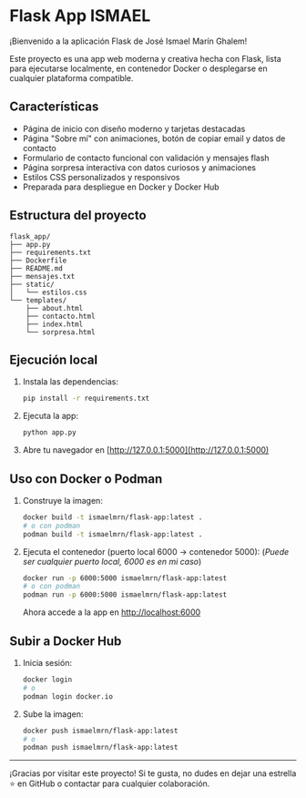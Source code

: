 # Flask App ISMAEL

¡Bienvenido a la aplicación Flask de José Ismael Marín Ghalem!

Este proyecto es una app web moderna y creativa hecha con Flask, lista para ejecutarse localmente, en contenedor Docker o desplegarse en cualquier plataforma compatible.

## Características

- Página de inicio con diseño moderno y tarjetas destacadas
- Página "Sobre mí" con animaciones, botón de copiar email y datos de contacto
- Formulario de contacto funcional con validación y mensajes flash
- Página sorpresa interactiva con datos curiosos y animaciones
- Estilos CSS personalizados y responsivos
- Preparada para despliegue en Docker y Docker Hub

## Estructura del proyecto

```
flask_app/
├── app.py
├── requirements.txt
├── Dockerfile
├── README.md
├── mensajes.txt
├── static/
│   └── estilos.css
└── templates/
    ├── about.html
    ├── contacto.html
    ├── index.html
    └── sorpresa.html
```

## Ejecución local

1. Instala las dependencias:
   ```bash
   pip install -r requirements.txt
   ```
2. Ejecuta la app:
   ```bash
   python app.py
   ```
3. Abre tu navegador en [http://127.0.0.1:5000](http://127.0.0.1:5000)

## Uso con Docker o Podman

1. Construye la imagen:
   ```bash
   docker build -t ismaelmrn/flask-app:latest .
   # o con podman
   podman build -t ismaelmrn/flask-app:latest .
   ```
2. Ejecuta el contenedor (puerto local 6000 → contenedor 5000):  (*Puede ser cualquier puerto local, 6000 es en mi caso*)
   ```bash
   docker run -p 6000:5000 ismaelmrn/flask-app:latest
   # o con podman
   podman run -p 6000:5000 ismaelmrn/flask-app:latest
   ```
   
   Ahora accede a la app en [http://localhost:6000](http://localhost:6000)

## Subir a Docker Hub

1. Inicia sesión:
   ```bash
   docker login
   # o
   podman login docker.io
   ```
2. Sube la imagen:
   ```bash
   docker push ismaelmrn/flask-app:latest
   # o
   podman push ismaelmrn/flask-app:latest
   ```

---

¡Gracias por visitar este proyecto! Si te gusta, no dudes en dejar una estrella ⭐ en GitHub o contactar para cualquier colaboración.
